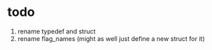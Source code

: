 # todo

1. rename typedef and struct
1. rename flag_names (might as well just define a new struct for it)